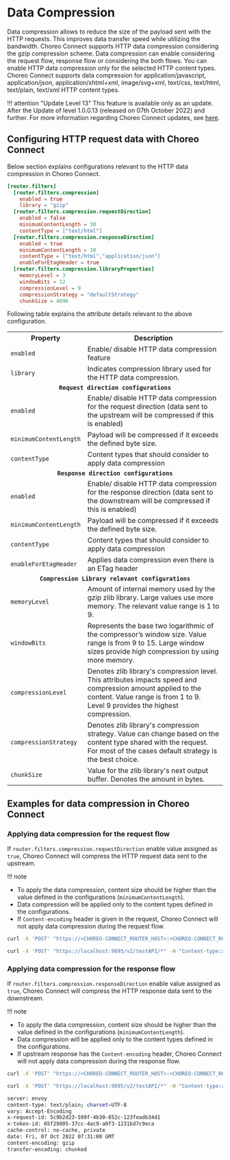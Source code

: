 # Data Compression
Data compression allows to reduce the size of the payload sent with the HTTP requests. This
improves data transfer speed while utilizing the bandwidth. Choreo Connect supports HTTP data
compression considering the gzip compression scheme. Data compression can enable considering the request flow,
response flow or considering the both flows. You can enable HTTP data compression only for the selected
HTTP content types. Choreo Connect supports data compression for application/javascript, application/json, 
application/xhtml+xml, image/svg+xml, text/css, text/html, text/plain, text/xml HTTP content types.

!!! attention "Update Level 13"
    This feature is available only as an update. After the Update of level 1.0.0.13 (released on 07th October 2022) and further. 
For more information regarding Choreo Connect updates, 
see [here]({{base_path}}/deploy-and-publish/deploy-on-gateway/choreo-connect/update-choreo-connect/).

## Configuring HTTP request data with Choreo Connect

Below section explains configurations relevant to the HTTP data compression in Choreo Connect.

```toml tab="Format"
[router.filters]
  [router.filters.compression]
    enabled = true
    library = "gzip"
  [router.filters.compression.requestDirection]
    enabled = false
    minimumContentLength = 30
    contentType = ["text/html"]
  [router.filters.compression.responseDirection]
    enabled = true
    minimumContentLength = 30
    contentType = ["text/html","application/json"]
    enableForEtagHeader = true
  [router.filters.compression.libraryProperties]
    memoryLevel = 3
    windowBits = 12
    compressionLevel = 9
    compressionStrategy = "defaultStrategy"
    chunkSize = 4096
```

Following table explains the attribute details relevant to the above configuration.

<table>
    <tr>
        <th><b>Property</b></th>
        <th><b>Description</b></th>
    </tr>
    <tr>
        <td><code>enabled</code></td>
        <td>Enable/ disable HTTP data compression feature</td>
    </tr>
    <tr>
        <td><code>library</code></td>
        <td>Indicates compression library used for the HTTP data compression.</td>
    </tr>
    <tr>
        <td colspan="2"><center><code><b>Request direction configurations</b></code></center></td>
    </tr>
    <tr>
        <td><code>enabled</code></td>
        <td>Enable/ disable HTTP data compression for the request direction (data sent to the upstream will be compressed if this is enabled)</td>
    </tr>
    <tr>
        <td><code>minimumContentLength</code></td>
        <td>Payload will be compressed if it exceeds the defined byte size.</td>
    </tr>
    <tr>
        <td><code>contentType</code></td>
        <td>Content types that should consider to apply data compression</td>
    </tr>
    <tr>
        <td colspan="2"><center><code><b>Response direction configurations</b></code></center></td>
    </tr>
    <tr>
        <td><code>enabled</code></td>
        <td>Enable/ disable HTTP data compression for the response direction (data sent to the downstream will be compressed if this is enabled)</td>
    </tr>
    <tr>
        <td><code>minimumContentLength</code></td>
        <td>Payload will be compressed if it exceeds the defined byte size.</td>
    </tr>
    <tr>
        <td><code>contentType</code></td>
        <td>Content types that should consider to apply data compression</td>
    </tr>
    <tr>
        <td><code>enableForEtagHeader</code></td>
        <td>Applies data compression even there is an ETag header</td>
    </tr>
    <tr>
        <td colspan="2"><center><code><b>Compression Library relevant configurations</b></code></center></td>
    </tr>
    <tr>
        <td><code>memoryLevel</code></td>
        <td>
            Amount of internal memory used by the gzip zlib library. Large values use more memory. The relevant value range
            is 1 to 9.
        </td>
    </tr>
    <tr>
        <td><code>windowBits</code></td>
        <td>
            Represents the base two logarithmic of the compressor’s window size. Value range is from 9 to 15. Large window
            sizes provide high compression by using more memory.
        </td>
    </tr>
    <tr>
        <td><code>compressionLevel</code></td>
        <td>
            Denotes zlib library's compression level. This attributes impacts speed and compression amount applied to the 
            content. Value range is from 1 to 9. Level 9 provides the highest compression.
        </td>
    </tr>
    <tr>
        <td><code>compressionStrategy</code></td>
        <td>
            Denotes zlib library's compression strategy. Value can change based on the content type shared with the request. 
            For most of the cases default strategy is the best choice.
        </td>
    </tr>
    <tr>
        <td><code>chunkSize</code></td>
        <td>
            Value for the zlib library's next output buffer. Denotes the amount in bytes.
        </td>
    </tr>
</table>

## Examples for data compression in Choreo Connect

### Applying data compression for the request flow

If `router.filters.compression.requestDirection` enable value assigned as `true`, Choreo Connect will compress the HTTP request data
sent to the upstream.

!!! note
- To apply the data compression, content size should be higher than the value defined in the configurations (`minimumContentLength`).
- Data compression will be applied only to the content types defined in the configurations.
- If `Content-encoding` header is given in the request, Choreo Connect will not apply data compression during the request flow.

 ``` bash tab="Format"
 curl -X 'POST' "https://<CHOREO-CONNECT_ROUTER_HOST>:<CHOREO-CONNECT_ROUTER_PORT>/<API-context>/<API-resource>" -H "Content-type:application/json" -H "Authorization:Bearer $TOKEN" -H "Accept-encoding: gzip" --data <data> -k
 ```

 ``` bash tab="Example"
 curl -X 'POST' "https://localhost:9095/v2/testAPI/*" -H "Content-type:application/json" -H "Accept-encoding: gzip" -H "Authorization:Bearer $TOKEN" -k --data '{"name":"John","age":30,"Address":"No 123, Street Name, Province, Country"}'
 ```

### Applying data compression for the response flow

If `router.filters.compression.responseDirection` enable value assigned as `true`, Choreo Connect will compress the HTTP response data
sent to the downstream.

!!! note
- To apply the data compression, content size should be higher than the value defined in the configurations (`minimumContentLength`).
- Data compression will be applied only to the content types defined in the configurations.
- If upstream response has the `Content-encoding` header, Choreo Connect will not apply data compression during the response flow.

 ``` bash tab="Format"
 curl -X 'POST' "https://<CHOREO-CONNECT_ROUTER_HOST>:<CHOREO-CONNECT_ROUTER_PORT>/<API-context>/<API-resource>" -H "Content-type:application/json" -H "Authorization:Bearer $TOKEN" -H "Accept-encoding: gzip" --data <data> -k
 ```

 ``` bash tab="Example Request"
 curl -X 'POST' "https://localhost:9095/v2/testAPI/*" -H "Content-type:application/json" -H "Accept-encoding: gzip" -H "Authorization:Bearer $TOKEN" -k --data '{"name":"John","age":30,"Address":"No 123, Street Name, Province, Country"}'
 ```

 ``` bash tab="Example With Response Headers"
 server: envoy
 content-type: text/plain; charset=UTF-8
 vary: Accept-Encoding
 x-request-id: 5c9b2d23-599f-4b30-852c-123feadb34d1
 x-token-id: 65f29805-37cc-4ac9-a0f3-1231bd7c9eca
 cache-control: no-cache, private
 date: Fri, 07 Oct 2022 07:31:00 GMT
 content-encoding: gzip
 transfer-encoding: chunked
 ```